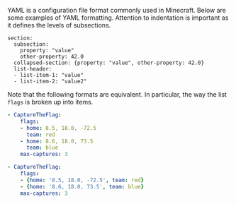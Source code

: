 YAML is a configuration file format commonly used in Minecraft. Below are some examples of YAML formatting. Attention to indentation is important as it defines the levels of subsections.

```YML
section:
  subsection:
    property: "value"
    other-property: 42.0
  collapsed-section: {property: "value", other-property: 42.0}
  list-header:
  - list-item-1: "value"
  - list-item-2: "value2"
```

Note that the following formats are equivalent. In particular, the way the list `flags` is broken up into items.

```YAML
- CaptureTheFlag:
    flags:
    - home: 8.5, 18.0, -72.5
      team: red
    - home: 8.6, 18.0, 73.5
      team: blue
    max-captures: 3
```
``` YAML
- CaptureTheFlag:
    flags:
    - {home: '8.5, 18.0, -72.5', team: red}
    - {home: '8.6, 18.0, 73.5', team: blue}
    max-captures: 3
```
